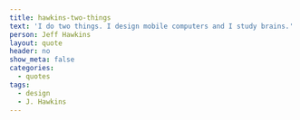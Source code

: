 ```yaml
---
title: hawkins-two-things
text: 'I do two things. I design mobile computers and I study brains.'
person: Jeff Hawkins
layout: quote
header: no
show_meta: false
categories:
  - quotes
tags:
  - design
  - J. Hawkins
---
```

